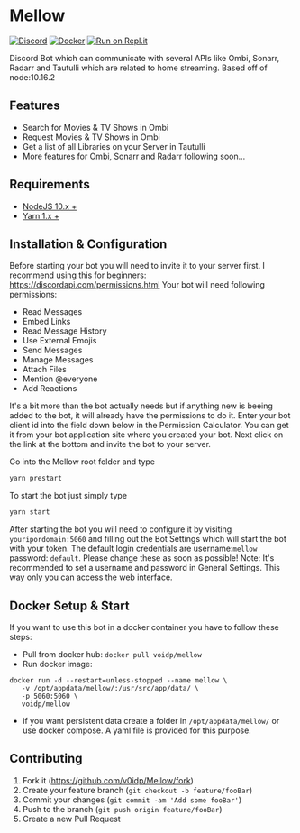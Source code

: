 # Mellow

[![Discord](https://img.shields.io/badge/Discord-Invite-7289DA.svg?style=flat-square)](https://discord.gg/zx2BWp2) 
[![Docker](https://img.shields.io/badge/Docker-Hub-lightblue.svg?style=flat-square)](https://cloud.docker.com/u/voidp/repository/docker/voidp/mellow)
[![Run on Repl.it](https://repl.it/badge/github/v0idp/Mellow)](https://repl.it/github/v0idp/Mellow)

Discord Bot which can communicate with several APIs like Ombi, Sonarr, Radarr and Tautulli which are related to home streaming.
Based off of node:10.16.2

## Features

* Search for Movies & TV Shows in Ombi
* Request Movies & TV Shows in Ombi
* Get a list of all Libraries on your Server in Tautulli
* More features for Ombi, Sonarr and Radarr following soon...

## Requirements

* [NodeJS 10.x +](https://nodejs.org/en/download/)
* [Yarn 1.x +](https://yarnpkg.com/en/docs/install)

## Installation & Configuration

Before starting your bot you will need to invite it to your server first. I recommend using this for beginners: https://discordapi.com/permissions.html
Your bot will need following permissions:

* Read Messages
* Embed Links
* Read Message History
* Use External Emojis
* Send Messages
* Manage Messages
* Attach Files
* Mention @everyone
* Add Reactions

It's a bit more than the bot actually needs but if anything new is beeing added to the bot, it will already have the permissions to do it.
Enter your bot client id into the field down below in the Permission Calculator. You can get it from your bot application site where you created your bot.
Next click on the link at the bottom and invite the bot to your server.

Go into the Mellow root folder and type
```sh
yarn prestart
```

To start the bot just simply type
```sh
yarn start
```

After starting the bot you will need to configure it by visiting ``youripordomain:5060``
and filling out the Bot Settings which will start the bot with your token.
The default login credentials are username:``mellow`` password: ``default``. Please change these as soon as possible!
Note: It's recommended to set a username and password in General Settings. This way only you can access the web interface.

## Docker Setup & Start

If you want to use this bot in a docker container you have to follow these steps:
* Pull from docker hub: ``docker pull voidp/mellow``
* Run docker image:
```
docker run -d --restart=unless-stopped --name mellow \
   -v /opt/appdata/mellow/:/usr/src/app/data/ \
   -p 5060:5060 \
   voidp/mellow
```
* if you want persistent data create a folder in ``/opt/appdata/mellow/``
or use docker compose. A yaml file is provided for this purpose.

## Contributing

1. Fork it (<https://github.com/v0idp/Mellow/fork>)
2. Create your feature branch (`git checkout -b feature/fooBar`)
3. Commit your changes (`git commit -am 'Add some fooBar'`)
4. Push to the branch (`git push origin feature/fooBar`)
5. Create a new Pull Request
